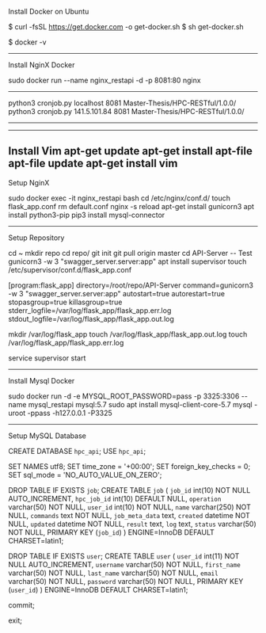 Install Docker on Ubuntu

$ curl -fsSL https://get.docker.com -o get-docker.sh
$ sh get-docker.sh

$ docker -v

-----------------------------------------------------

Install NginX Docker

sudo docker run --name nginx_restapi -d -p 8081:80 nginx

-----------------------------------------------------

python3 cronjob.py localhost 8081 Master-Thesis/HPC-RESTful/1.0.0/
python3 cronjob.py 141.5.101.84 8081 Master-Thesis/HPC-RESTful/1.0.0/

-----------------------------------------------------

----
Install Vim
apt-get update
apt-get install apt-file
apt-file update
apt-get install vim
----

Setup NginX

sudo docker exec -it nginx_restapi bash
cd /etc/nginx/conf.d/
touch flask_app.conf
rm default.conf
nginx -s reload
apt-get install gunicorn3
apt install python3-pip
pip3 install mysql-connector

-----------------------------------------------------

Setup Repository

cd ~
mkdir repo
cd repo/
git init
git pull origin master
cd API-Server
-- Test
gunicorn3 -w 3 "swagger_server.server:app"
apt install supervisor
touch /etc/supervisor/conf.d/flask_app.conf

[program:flask_app]
directory=/root/repo/API-Server
command=gunicorn3 -w 3 "swagger_server.server:app"
autostart=true
autorestart=true
stopasgroup=true
killasgroup=true
stderr_logfile=/var/log/flask_app/flask_app.err.log
stdout_logfile=/var/log/flask_app/flask_app.out.log

mkdir /var/log/flask_app
touch /var/log/flask_app/flask_app.out.log
touch /var/log/flask_app/flask_app.err.log

service supervisor start

-----------------------------------------------------

Install Mysql Docker

sudo docker run -d -e MYSQL_ROOT_PASSWORD=pass -p 3325:3306 --name mysql_restapi mysql:5.7
sudo apt install mysql-client-core-5.7
mysql -uroot -ppass -h127.0.0.1 -P3325

-----------------------------------------------------

Setup MySQL Database

CREATE DATABASE `hpc_api`;
USE `hpc_api`;

SET NAMES utf8;
SET time_zone = '+00:00';
SET foreign_key_checks = 0;
SET sql_mode = 'NO_AUTO_VALUE_ON_ZERO';

DROP TABLE IF EXISTS `job`;
CREATE TABLE `job` (
  `job_id` int(10) NOT NULL AUTO_INCREMENT,
  `hpc_job_id` int(10) DEFAULT NULL,
  `operation` varchar(50) NOT NULL,
  `user_id` int(10) NOT NULL,
  `name` varchar(250) NOT NULL,
  `commands` text NOT NULL,
  `job_meta_data` text,
  `created` datetime NOT NULL,
  `updated` datetime NOT NULL,
  `result` text,
  `log` text,
  `status` varchar(50) NOT NULL,
  PRIMARY KEY (`job_id`)
) ENGINE=InnoDB DEFAULT CHARSET=latin1;


DROP TABLE IF EXISTS `user`;
CREATE TABLE `user` (
  `user_id` int(11) NOT NULL AUTO_INCREMENT,
  `username` varchar(50) NOT NULL,
  `first_name` varchar(50) NOT NULL,
  `last_name` varchar(50) NOT NULL,
  `email` varchar(50) NOT NULL,
  `password` varchar(50) NOT NULL,
  PRIMARY KEY (`user_id`)
) ENGINE=InnoDB DEFAULT CHARSET=latin1;

commit;


exit;